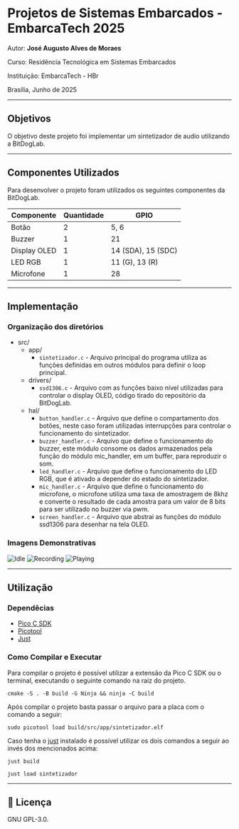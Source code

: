 
# Projetos de Sistemas Embarcados - EmbarcaTech 2025

Autor: **José Augusto Alves de Moraes**

Curso: Residência Tecnológica em Sistemas Embarcados

Instituição: EmbarcaTech - HBr

Brasília, Junho de 2025

---

## Objetivos

O objetivo deste projeto foi implementar um sintetizador de audio utilizando a BitDogLab.

---

## Componentes Utilizados

Para desenvolver o projeto foram utilizados os seguintes componentes da BitDogLab.

| Componente         | Quantidade | GPIO               |
| ------------------ | ---------- | -------------------|
| Botão              | 2          | 5, 6               |
| Buzzer             | 1          | 21                 |
| Display OLED       | 1          | 14 (SDA), 15 (SDC) |
| LED RGB            | 1          | 11 (G), 13 (R)     |
| Microfone          | 1          | 28                 |

---

## Implementação

### Organização dos diretórios

- src/
  - app/
    - `sintetizador.c` - Arquivo principal do programa utiliza as funções definidas em outros módulos para definir o loop principal.
  - drivers/
    - `ssd1306.c` - Arquivo com as funções baixo nível utilizadas para controlar o display OLED, código tirado do repositório da BitDogLab.
  - hal/
    - `button_handler.c` - Arquivo que define o compartamento dos botões, neste caso foram utilizadas interrupções para controlar o funcionamento do sintetizador.
    - `buzzer_handler.c` - Arquivo que define o funcionamento do buzzer, este módulo consome os dados armazenados pela função do módulo mic_handler, em um buffer, para reproduzir o som.
    - `led_handler.c` - Arquivo que define o funcionamento do LED RGB, que é ativado a depender do estado do sintetizador.
    - `mic_handler.c` - Arquivo que define o funcionamento do microfone, o microfone utiliza uma taxa de amostragem de 8khz e converte o resultado de cada amostra para um valor de 8 bits para ser utilizado no buzzer via pwm.
    - `screen_handler.c` - Arquivo que abstrai as funções do módulo ssd1306 para desenhar na tela OLED.

### Imagens Demonstrativas

![Idle](./media/idle.jpeg)
![Recording](./media/recording.jpeg)
![Playing](./media/playing.jpeg)

---

## Utilização

### Dependêcias

- [Pico C SDK](https://github.com/raspberrypi/pico-sdk)
- [Picotool](https://github.com/raspberrypi/picotool)
- [Just](https://github.com/casey/just)

### Como Compilar e Executar

Para compilar o projeto é possível utilizar a extensão da Pico C SDK ou o terminal, executando o seguinte comando na raiz do projeto.

`cmake -S . -B build -G Ninja && ninja -C build`

Após compilar o projeto basta passar o arquivo para a placa com o comando a seguir:

`sudo picotool load build/src/app/sintetizador.elf`

Caso tenha o [just](https://github.com/casey/just) instalado é possível utilizar os dois comandos a seguir ao invés dos mencionados acima:

`just build`

`just load sintetizador`

---

## 📜 Licença

GNU GPL-3.0.
